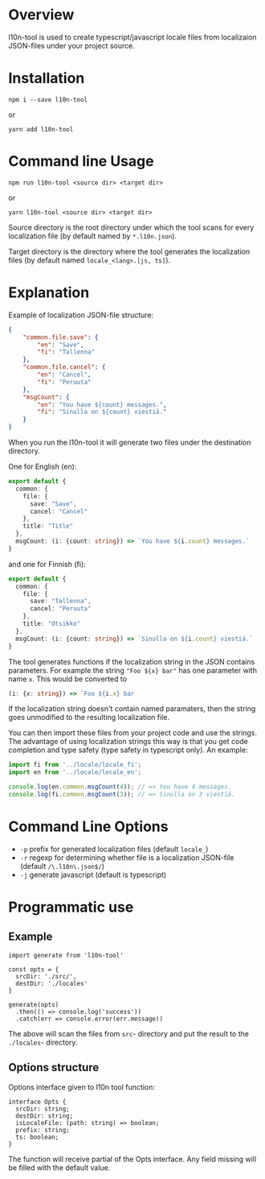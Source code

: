 Overview
========

l10n-tool is used to create typescript/javascript locale files from localizaion JSON-files under your project source.

Installation
============
`npm i --save l10n-tool`

or

`yarn add l10n-tool`

Command line Usage
=====

`npm run l10n-tool <source dir> <target dir>`

or

`yarn l10n-tool <source dir> <target dir>`

Source directory is the root directory under which the tool scans for every localization file (by default named by `*.l10n.json`).

Target directory is the directory where the tool generates the localization files (by default named `locale_<lang>.[js, ts]`).

Explanation
========

Example of localization JSON-file structure:
```json
{
    "common.file.save": {
        "en": "Save",
        "fi": "Tallenna"
    },
    "common.file.cancel": {
        "en": "Cancel",
        "fi": "Peruuta"
    },
    "msgCount": {
        "en": "You have ${count} messages.",
        "fi": "Sinulla on ${count} viestiä."
    }
}
```

When you run the l10n-tool it will generate two files under the destination directory.

One for English (en):

```typescript
export default {
  common: {
    file: {
      save: "Save",
      cancel: "Cancel"
    },
    title: "Title"
  },
  msgCount: (i: {count: string}) => `You have ${i.count} messages.`
}
```

and one for Finnish (fi):

```typescript
export default {
  common: {
    file: {
      save: "Tallenna",
      cancel: "Peruuta"
    },
    title: "Otsikko"
  },
  msgCount: (i: {count: string}) => `Sinulla on ${i.count} viestiä.`
}
```

The tool generates functions if the localization string in the JSON contains parameters. For example the string `"Foo ${x} bar"` has one parameter with name `x`. This would be converted to 
```typescript
(i: {x: string}) => `Foo ${i.x} bar
```

If the localization string doesn't contain named paramaters, then the string goes unmodified to the resulting localization file.

You can then import these files from your project code and use the strings. The advantage of using localization strings this way is that you get code completion and type safety (type safety in typescript only). An example:

```typescript
import fi from '../locale/locale_fi';
import en from '../locale/locale_en';

console.log(en.common.msgCount(4)); // => You have 4 messages.
console.log(fi.common.msgCount(3)); // => Sinulla on 3 viestiä.
```

Command Line Options
=======
* `-p` prefix for generated localization files (default `locale_`)
* `-r` regexp for determining whether file is a localization JSON-file (default `/\.l10n\.json$/`)
* `-j` generate javascript (default is typescript)

Programmatic use
================

Example
-------

```
import generate from 'l10n-tool'

const opts = {
  srcDir: './src/',
  destDir: './locales'
}

generate(opts)
  .then(() => console.log('success')) 
  .catch(err => console.error(err.message))
```

The above will scan the files from `src`- directory and put the result to the `./locales`- directory.


Options structure
-------

Options interface given to l10n tool function:

```
interface Opts {
  srcDir: string;
  destDir: string;
  isLocaleFile: (path: string) => boolean;
  prefix: string;
  ts: boolean;
}
```

The function will receive partial of the Opts interface. Any field missing will be filled with the default value.